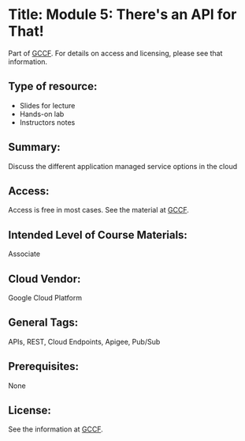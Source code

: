 # Title:    Module 5: There's an API for That!

Part of [GCCF](Providers/GCCF.md).  For details on access and licensing, please see that information.


## Type of resource:
*  Slides for lecture
* Hands-on lab
* Instructors notes


## Summary: 
   
  Discuss the different application managed service options in the cloud
  
## Access: 
   Access is free in most cases.  See the material at [GCCF](Providers/GCCF.md).

## Intended Level of Course Materials: 
   Associate

##  Cloud Vendor: 
   Google Cloud Platform

## General Tags: 
   APIs, REST, Cloud Endpoints, Apigee, Pub/Sub

## Prerequisites: 
   None

## License: 

See the information at [GCCF](Providers/GCCF.md). 
